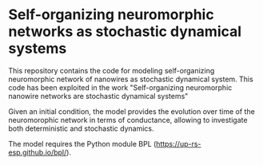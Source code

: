 # Self-organizing neuromorphic networks as stochastic dynamical systems

This repository contains the code for modeling self-organizing neuromorphic network of nanowires as stochastic dynamical system. This code has been exploited in the work "Self-organizing neuromorphic nanowire networks are stochastic dynamical systems"

Given an initial condition, the model provides the evolution over time of the neuromorophic network in terms of conductance, allowing to investigate both deterministic and stochastic dynamics.

The model requires the Python module BPL (https://up-rs-esp.github.io/bpl/).

